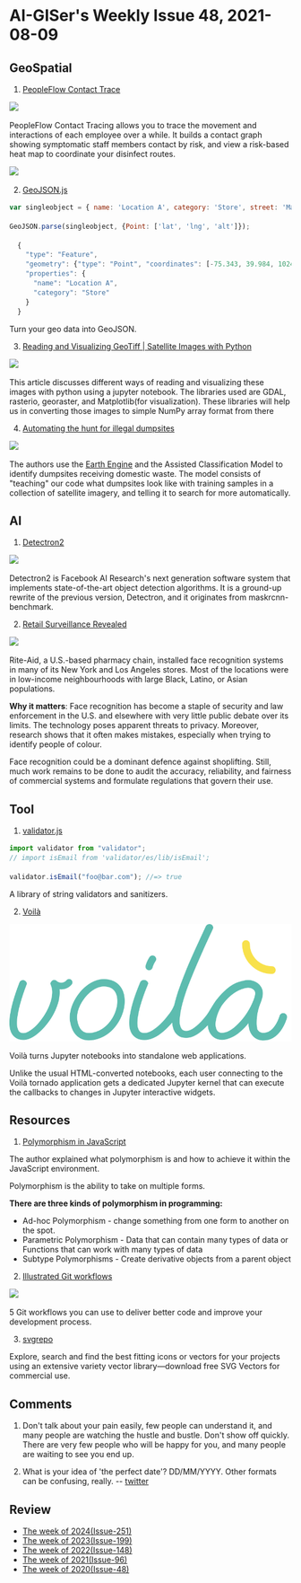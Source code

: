 # AI-GISer's Weekly Issue 48, 2021-08-09

## GeoSpatial

1. [PeopleFlow Contact Trace](http://peopleflow.com/contact_tracing/)

![](https://peopleflow.com/wp-content/uploads/2020/05/contact-trace.png)

PeopleFlow Contact Tracing allows you to trace the movement and interactions of each employee over a while. It builds a contact graph showing symptomatic staff members contact by risk, and view a risk-based heat map to coordinate your disinfect routes.

![](https://peopleflow.com/wp-content/uploads/2020/05/peopleflow_contact_trace.png)

2. [GeoJSON.js](https://github.com/caseycesari/GeoJSON.js)

```js
var singleobject = { name: 'Location A', category: 'Store', street: 'Market', lat: 39.984, lng: -75.343, alt: 1024.76 }

GeoJSON.parse(singleobject, {Point: ['lat', 'lng', 'alt']});

  {
    "type": "Feature",
    "geometry": {"type": "Point", "coordinates": [-75.343, 39.984, 1024.76]},
    "properties": {
      "name": "Location A",
      "category": "Store"
    }
  }
```

Turn your geo data into GeoJSON.

3. [Reading and Visualizing GeoTiff | Satellite Images with Python](https://towardsdatascience.com/reading-and-visualizing-geotiff-images-with-python-8dcca7a74510)

![](https://miro.medium.com/max/1400/1*qCdqxf6RCkR9LZlnkIBb5w.png)

This article discusses different ways of reading and visualizing these images with python using a jupyter notebook. The libraries used are GDAL, rasterio, georaster, and Matplotlib(for visualization). These libraries will help us in converting those images to simple NumPy array format from there

4. [Automating the hunt for illegal dumpsites](https://towardsdatascience.com/automating-the-hunt-for-illegal-dumpsites-in-turkey-with-satellite-imagery-55288a687add)

![](https://miro.medium.com/max/1400/1*Ma_HUVPlahwSqy_czbrsFA.png)

The authors use the [Earth Engine](https://earthengine.google.com/) and the Assisted Classification Model to identify dumpsites receiving domestic waste. The model consists of "teaching" our code what dumpsites look like with training samples in a collection of satellite imagery, and telling it to search for more automatically.

## AI

1. [Detectron2](https://github.com/facebookresearch/detectron2)

![](https://user-images.githubusercontent.com/1381301/66535560-d3422200-eace-11e9-9123-5535d469db19.png)

Detectron2 is Facebook AI Research's next generation software system that implements state-of-the-art object detection algorithms. It is a ground-up rewrite of the previous version, Detectron, and it originates from maskrcnn-benchmark.

2. [Retail Surveillance Revealed](https://www.reuters.com/investigates/special-report/usa-riteaid-software/)

![](https://blog.deeplearning.ai/hubfs/Rite%20Aid%202.gif)

Rite-Aid, a U.S.-based pharmacy chain, installed face recognition systems in many of its New York and Los Angeles stores. Most of the locations were in low-income neighbourhoods with large Black, Latino, or Asian populations.

**Why it matters**: Face recognition has become a staple of security and law enforcement in the U.S. and elsewhere with very little public debate over its limits. The technology poses apparent threats to privacy. Moreover, research shows that it often makes mistakes, especially when trying to identify people of colour.

Face recognition could be a dominant defence against shoplifting. Still, much work remains to be done to audit the accuracy, reliability, and fairness of commercial systems and formulate regulations that govern their use.

## Tool

1. [validator.js](https://github.com/validatorjs/validator.js)

```js
import validator from "validator";
// import isEmail from 'validator/es/lib/isEmail';

validator.isEmail("foo@bar.com"); //=> true
```

A library of string validators and sanitizers.

2. [Voilà](https://github.com/voila-dashboards/voila)

![](https://github.com/voila-dashboards/voila/raw/master/docs/source/voila-logo.svg)

Voilà turns Jupyter notebooks into standalone web applications.

Unlike the usual HTML-converted notebooks, each user connecting to the Voilà tornado application gets a dedicated Jupyter kernel that can execute the callbacks to changes in Jupyter interactive widgets.

## Resources

1. [Polymorphism in JavaScript](https://zellwk.com/blog/polymorphism-javascript/)

The author explained what polymorphism is and how to achieve it within the JavaScript environment.

Polymorphism is the ability to take on multiple forms.

**There are three kinds of polymorphism in programming:**

- Ad-hoc Polymorphism - change something from one form to another on the spot.
- Parametric Polymorphism - Data that can contain many types of data or Functions that can work with many types of data
- Subtype Polymorphisms - Create derivative objects from a parent object

2. [Illustrated Git workflows](https://zepel.io/blog/5-git-workflows-to-improve-development/)

![](https://zepel.io/blog/content/images/2020/05/GitFlow-git-workflow-2.png)

5 Git workflows you can use to deliver better code and improve your development process.

3. [svgrepo](https://www.svgrepo.com/)

Explore, search and find the best fitting icons or vectors for your projects using an extensive variety vector library—download free SVG Vectors for commercial use.

## Comments

1. Don't talk about your pain easily, few people can understand it, and many people are watching the hustle and bustle. Don't show off quickly. There are very few people who will be happy for you, and many people are waiting to see you end up.

2. What is your idea of 'the perfect date'? DD/MM/YYYY. Other formats can be confusing, really.
   -- [twitter](https://twitter.com/rafrasenberg/status/1286968074323865602)

## Review

- [The week of 2024(Issue-251)](../2024/issue-251.md)
- [The week of 2023(Issue-199)](../2023/issue-199.md)
- [The week of 2022(Issue-148)](../2022/issue-148.md)
- [The week of 2021(Issue-96)](../2021/issue-96.md)
- [The week of 2020(Issue-48)](../2020/issue-48.md)
